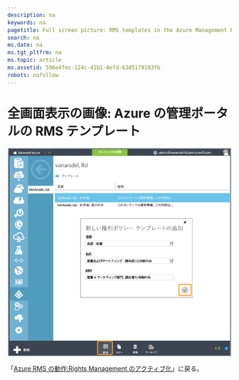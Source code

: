 ```yaml
---
description: na
keywords: na
pagetitle: Full screen picture: RMS templates in the Azure Management Portal
search: na
ms.date: na
ms.tgt_pltfrm: na
ms.topic: article
ms.assetid: 596e4fec-124c-41b1-8efd-63d5179193fb
robots: nofollow
---
```

# 全画面表示の画像: Azure の管理ポータルの RMS テンプレート
![](../Image/AzRMS_TemplatesPortal.png)

「[Azure RMS の動作:Rights Management のアクティブ化](http://technet.microsoft.com/library/jj585026.aspx)」に戻る。

